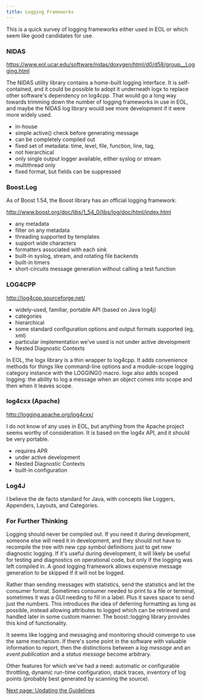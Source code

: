 ```yaml
---
title: Logging Frameworks
---
```


This is a quick survey of logging frameworks either used in EOL or which seem
like good candidates for use.

### NIDAS

<https://www.eol.ucar.edu/software/nidas/doxygen/html/d0/d58/group__Logging.html>

The NIDAS utility library contains a home-built logging interface. It is self-
contained, and it could be possible to adopt it underneath logx to replace
other software's dependency on log4cpp. That would go a long way towards
trimming down the number of logging frameworks in use in EOL, and maybe the
NIDAS log library would see more development if it were more widely used.

- in-house
- simple active() check before generating message
- can be completely compiled out
- fixed set of metadata: time, level, file, function, line, tag,
- not hierarchical
- only single output logger available, either syslog or stream
- multithread only
- fixed format, but fields can be suppressed

### Boost.Log

As of Boost 1.54, the Boost library has an official logging framework:

<http://www.boost.org/doc/libs/1_54_0/libs/log/doc/html/index.html>

- any metadata
- filter on any metadata
- threading supported by templates
- support wide characters
- formatters associated with each sink
- built-in syslog, stream, and rotating file backends
- built-in timers
- short-circuits message generation without calling a test function

### LOG4CPP

<http://log4cpp.sourceforge.net/>

- widely-used, familiar, portable API (based on Java log4j)
- categories
- hierarchical
- some standard configuration options and output formats supported (eg, xml)
- particular implementation we've used is not under active development
- Nested Diagnostic Contexts

In EOL, the logx library is a thin wrapper to log4cpp. It adds convenience
methods for things like command-line options and a module-scope logging
category instance with the LOGGING() macro. logx also adds scoped logging: the
ability to log a message when an object comes into scope and then when it
leaves scope.

### log4cxx (Apache)

<http://logging.apache.org/log4cxx/>

I do not know of any uses in EOL, but anything from the Apache project seems
worthy of consideration. It is based on the log4x API, and it should be very
portable.

- requires APR
- under active development
- Nested Diagnostic Contexts
- built-in configuration

### Log4J

I believe the de facto standard for Java, with concepts like Loggers,
Appenders, Layouts, and Categories.

### For Further Thinking

Logging should never be compiled out. If you need it during development,
someone else will need it in development, and they should not have to
recompile the tree with new cpp symbol definitions just to get new diagnostic
logging. If it's useful during development, it will likely be useful for
testing and diagnostics on operational code, but only if the logging was left
compiled in. A good logging framework allows expensive message generation to
be skipped if it will not be logged.

Rather than sending messages with statistics, send the statistics and let the
consumer format. Sometimes consumer needed to print to a file or terminal,
sometimes it was a GUI needing to fill in a label. Plus it saves space to send
just the numbers. This introduces the idea of deferring formatting as long as
possible, instead allowing attributes to logged which can be retrieved and
handled later in some custom manner. The boost::logging library provides this
kind of functionality.

It seems like logging and messaging and monitoring should converge to use the
same mechanism. If there's some point in the software with valuable
information to report, then the distinctions between a _log message_ and an
_event publication_ and a _status message_ become arbitrary.

Other features for which we've had a need: automatic or configurable
throttling, dynamic run-time configuration, stack traces, inventory of log
points (probably best generated by scanning the source).

[Next page: Updating the Guidelines](Updating-the-Guidelines.md)
